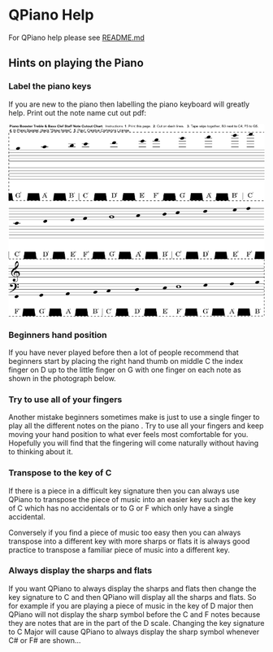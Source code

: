 # QPiano Help

For QPiano help please see [README.md](README.md)

## Hints on playing the Piano

### Label the piano keys

If you are new to the piano then labelling the piano keyboard will greatly help.
Print out the note name cut out pdf:

[![qpiano-note-chart.pdf](images/qpiano-note-chart.png)](images/qpiano-note-chart.pdf)

### Beginners hand position

If you have never played before then a lot of people recommend that beginners start by placing the right hand thumb on middle C the index finger on D up to the little finger on G with one finger on each note as shown in the photograph below.

### Try to use all of your fingers

Another mistake beginners sometimes make is just to use a single finger to play all the different notes on the piano . Try to use all your fingers and keep moving your hand position to what ever feels most comfortable for you. Hopefully you will find that the fingering will come naturally without having to thinking about it.

### Transpose to the key of C

If there is a piece in a difficult key signature then you can always use QPiano to transpose the piece of music into an easier key such as the key of C which has no accidentals or to G or F which only have a single accidental.

Conversely if you find a piece of music too easy then you can always transpose into a different key with more sharps or flats it is always good practice to transpose a familiar piece of music into a different key.

### Always display the sharps and flats

If you want QPiano to always display the sharps and flats then change the key signature to C and then QPiano will display all the sharps and flats. So for example if you are playing a piece of music in the key of D major then QPiano will not display the sharp symbol before the C and F notes because they are notes that are in the part of the D scale. Changing the key signature to C Major will cause QPiano to always display the sharp symbol whenever C# or F# are shown...
